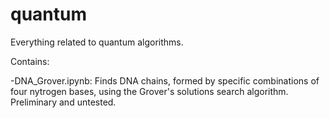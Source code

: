 # quantum
Everything related to quantum algorithms. 

Contains:

-DNA_Grover.ipynb: Finds DNA chains, formed by specific combinations of four nytrogen bases, using the Grover's solutions search algorithm. Preliminary and untested. 

